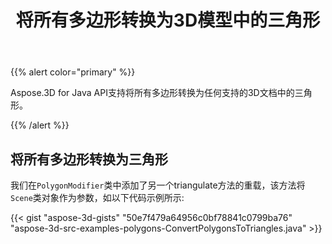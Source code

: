 ﻿---
title: 将所有多边形转换为3D模型中的三角形
type: docs
weight: 10
url: /zh/java/convert-all-polygons-to-triangles-in-3d-model/
description: Aspose.3D for Java API支持将所有多边形转换为任何支持的3D文档中的三角形。
---
{{% alert color="primary" %}} 

Aspose.3D for Java API支持将所有多边形转换为任何支持的3D文档中的三角形。

{{% /alert %}} 
## **将所有多边形转换为三角形**
我们在`PolygonModifier`类中添加了另一个triangulate方法的重载，该方法将`Scene`类对象作为参数，如以下代码示例所示:

{{< gist "aspose-3d-gists" "50e7f479a64956c0bf78841c0799ba76" "aspose-3d-src-examples-polygons-ConvertPolygonsToTriangles.java" >}}
